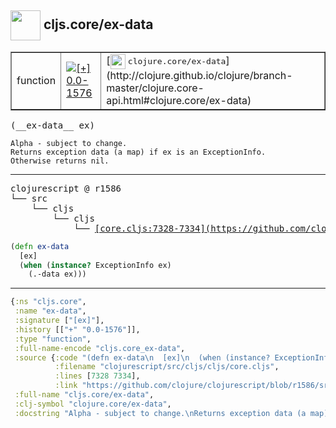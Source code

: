 ## <img width="48px" valign="middle" src="http://i.imgur.com/Hi20huC.png"> cljs.core/ex-data

 <table border="1">
<tr>
<td>function</td>
<td><a href="https://github.com/cljsinfo/api-refs/tree/0.0-1576"><img valign="middle" alt="[+] 0.0-1576" src="https://img.shields.io/badge/+-0.0--1576-lightgrey.svg"></a> </td>
<td>
[<img height="24px" valign="middle" src="http://i.imgur.com/1GjPKvB.png"> <samp>clojure.core/ex-data</samp>](http://clojure.github.io/clojure/branch-master/clojure.core-api.html#clojure.core/ex-data)
</td>
</tr>
</table>

 <samp>
(__ex-data__ ex)<br>
</samp>

```
Alpha - subject to change.
Returns exception data (a map) if ex is an ExceptionInfo.
Otherwise returns nil.
```

---

 <pre>
clojurescript @ r1586
└── src
    └── cljs
        └── cljs
            └── <ins>[core.cljs:7328-7334](https://github.com/clojure/clojurescript/blob/r1586/src/cljs/cljs/core.cljs#L7328-L7334)</ins>
</pre>

```clj
(defn ex-data
  [ex]
  (when (instance? ExceptionInfo ex)
    (.-data ex)))
```


---

```clj
{:ns "cljs.core",
 :name "ex-data",
 :signature ["[ex]"],
 :history [["+" "0.0-1576"]],
 :type "function",
 :full-name-encode "cljs.core_ex-data",
 :source {:code "(defn ex-data\n  [ex]\n  (when (instance? ExceptionInfo ex)\n    (.-data ex)))",
          :filename "clojurescript/src/cljs/cljs/core.cljs",
          :lines [7328 7334],
          :link "https://github.com/clojure/clojurescript/blob/r1586/src/cljs/cljs/core.cljs#L7328-L7334"},
 :full-name "cljs.core/ex-data",
 :clj-symbol "clojure.core/ex-data",
 :docstring "Alpha - subject to change.\nReturns exception data (a map) if ex is an ExceptionInfo.\nOtherwise returns nil."}

```
